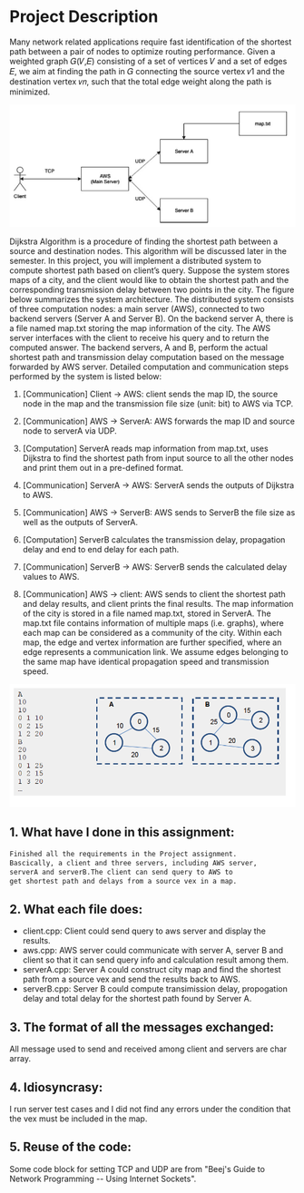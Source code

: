 # Project Description

Many network related applications require fast identification of the shortest path between a pair of nodes to optimize routing performance. Given a weighted graph 𝐺(𝑉,𝐸) consisting of a set of vertices 𝑉 and a set of edges 𝐸, we aim at finding the path in 𝐺 connecting the source vertex 𝑣1 and the destination vertex 𝑣𝑛, such that the total edge weight along the path is minimized.

<div align="center">    
 <img src="./img/workflow.png" alt="worlflow" width="800" style="display:inline"/>
</div>

Dijkstra Algorithm is a procedure of finding the shortest path between a source and destination nodes. This algorithm will be discussed later in the semester. In this project, you will implement a distributed system to compute shortest path based on client’s query. Suppose the system stores maps of a city, and the client would like to obtain the shortest path and the corresponding transmission delay between two points in the city. The figure below summarizes the system architecture. The distributed system consists of three computation nodes: a main server (AWS), connected to two backend servers (Server A and Server B). On the backend server A, there is a file named map.txt storing the map information of the city. The AWS server interfaces with the client to receive his query and to return the computed answer. The backend servers, A and B, perform the actual shortest path and transmission delay computation based on the message forwarded by AWS server.
Detailed computation and communication steps performed by the system is listed below:

1. [Communication] Client -> AWS: client sends the map ID, the source node in the map and the transmission file size (unit: bit) to AWS via TCP.
2. [Communication] AWS -> ServerA: AWS forwards the map ID and source node to serverA via UDP.
3. [Computation] ServerA reads map information from map.txt, uses Dijkstra to find the shortest path from input source to all the other nodes and print them out in a pre-defined format.
4. [Communication] ServerA -> AWS: ServerA sends the outputs of Dijkstra to AWS.

5. [Communication] AWS -> ServerB: AWS sends to ServerB the file size as well as the outputs of ServerA.
6. [Computation] ServerB calculates the transmission delay, propagation delay and end to end delay for each path.
7. [Communication] ServerB -> AWS: ServerB sends the calculated delay values to AWS.
8. [Communication] AWS -> client: AWS sends to client the shortest path and delay results, and client prints the final results.
   The map information of the city is stored in a file named map.txt, stored in ServerA. The map.txt file contains information of multiple maps (i.e. graphs), where each map can be considered as a community of the city. Within each map, the edge and vertex information are further specified, where an edge represents a communication link. We assume edges belonging to the same map have identical propagation speed and transmission speed.

<div align="center">    
    <img src="./img/map.png" alt="worlflow" width="800" style="display:inline"/>
</div>

## 1. What have I done in this assignment:

    Finished all the requirements in the Project assignment.
    Bascically, a client and three servers, including AWS server,
    serverA and serverB.The client can send query to AWS to
    get shortest path and delays from a source vex in a map.

## 2. What each file does:

- client.cpp: Client could send query to aws server and display the results.
- aws.cpp: AWS server could communicate with server A, server B and client so that
  it can send query info and calculation result among them.
- serverA.cpp: Server A could construct city map and find the shortest path from a source vex
  and send the results back to AWS.
- serverB.cpp: Server B could compute transimission delay, propogation delay and total delay for
  the shortest path found by Server A.

## 3. The format of all the messages exchanged:

All message used to send and received among client and servers are char array.

## 4. Idiosyncrasy:

I run server test cases and I did not find any errors under the condition that the vex must be included in the map.

## 5. Reuse of the code:

Some code block for setting TCP and UDP are from "Beej's Guide to Network Programming -- Using Internet Sockets".
